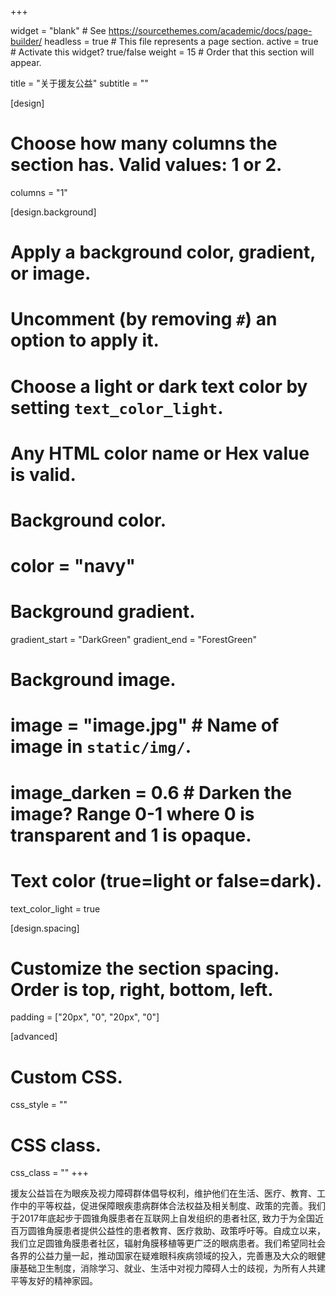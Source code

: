 +++

widget = "blank"  # See https://sourcethemes.com/academic/docs/page-builder/
headless = true  # This file represents a page section.
active = true  # Activate this widget? true/false
weight = 15  # Order that this section will appear.

title = "关于援友公益"
subtitle = ""

[design]
  # Choose how many columns the section has. Valid values: 1 or 2.
  columns = "1"

[design.background]
  # Apply a background color, gradient, or image.
  #   Uncomment (by removing `#`) an option to apply it.
  #   Choose a light or dark text color by setting `text_color_light`.
  #   Any HTML color name or Hex value is valid.

  # Background color.
  # color = "navy"
  
  # Background gradient.
  gradient_start = "DarkGreen"
  gradient_end = "ForestGreen"
  
  # Background image.
  # image = "image.jpg"  # Name of image in `static/img/`.
  # image_darken = 0.6  # Darken the image? Range 0-1 where 0 is transparent and 1 is opaque.

  # Text color (true=light or false=dark).
  text_color_light = true

[design.spacing]
  # Customize the section spacing. Order is top, right, bottom, left.
  padding = ["20px", "0", "20px", "0"]

[advanced]
 # Custom CSS. 
 css_style = ""
 
 # CSS class.
 css_class = ""
+++

援友公益旨在为眼疾及视力障碍群体倡导权利，维护他们在生活、医疗、教育、工作中的平等权益，促进保障眼疾患病群体合法权益及相关制度、政策的完善。我们于2017年底起步于圆锥角膜患者在互联网上自发组织的患者社区, 致力于为全国近百万圆锥角膜患者提供公益性的患者教育、医疗救助、政策呼吁等。自成立以来，我们立足圆锥角膜患者社区，辐射角膜移植等更广泛的眼病患者。我们希望同社会各界的公益力量一起，推动国家在疑难眼科疾病领域的投入，完善惠及大众的眼健康基础卫生制度，消除学习、就业、生活中对视力障碍人士的歧视，为所有人共建平等友好的精神家园。
